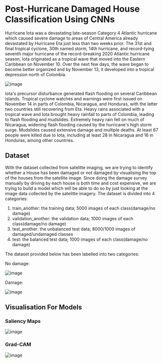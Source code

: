 # Post-Hurricane Damaged House Classification Using CNNs
Hurricane Iota was a devastating late-season Category 4 Atlantic hurricane which caused severe damage to areas of Central America already devastated by Hurricane Eta just less than two weeks prior. The 31st and final tropical cyclone, 30th named storm, 14th hurricane, and record-tying seventh major hurricane of the record-breaking 2020 Atlantic hurricane season, Iota originated as a tropical wave that moved into the Eastern Caribbean on November 10. Over the next few days, the wave began to become better organized and by November 13, it developed into a tropical depression north of Colombia. 


![image](https://user-images.githubusercontent.com/99063438/191453991-98f24ae8-3e3c-40e1-93a2-ab550ba68609.png)

Iota's precursor disturbance generated flash flooding on several Caribbean islands. Tropical cyclone watches and warnings were first issued on November 14 in parts of Colombia, Nicaragua, and Honduras, with the latter two countries still recovering from Eta. Heavy rains associated with a tropical wave and Iota brought heavy rainfall to parts of Colombia, leading to flash flooding and mudslides. Extremely heavy rain fell on much of Nicaragua, widening flash flooding caused by the hurricane's high storm surge. Mudslides caused extensive damage and multiple deaths. At least 67 people were killed due to Iota, including at least 28 in Nicaragua and 16 in Honduras, among other countries.


## Dataset
With the dataset collected from satelitte imaging, we are trying to identify whether a House has been damaged or not damaged by visualising the top of the houses from the satellite image. Since doing the damage survey manually by driving by each house is both time and cost expensive, we are trying to build a model which will be able to do so by just looking at the image data collected by the satelitte imagery.
The dataset is divided into 4 categories:

   1. train_another: the training data; 5000 images of each class(damage/no damage)
   2. validation_another: the validation data; 1000 images of each class(damage/no damage)
   3. test_another: the unbalanced test data; 8000/1000 images of damaged/undamaged classes
   4. test: the balanced test data; 1000 images of each class(damage/no damage)
 
The dataset provided below has been labelled into two categories:

  No damage:
  
  ![image](https://user-images.githubusercontent.com/99063438/191454527-caa4af07-37f2-4b52-ad31-29e02369a09c.png)
    
  Damage:
  
  ![image](https://user-images.githubusercontent.com/99063438/191454638-35ac990f-0133-48e5-b54b-f08f92d6752e.png)


## Visualisation For Models

### Saliency Maps

![image](https://user-images.githubusercontent.com/99063438/191455400-5e1db7db-4baa-4e40-adfe-a0b54819d7ba.png)

### Grad-CAM

![image](https://user-images.githubusercontent.com/99063438/191455477-ce7fb7f3-ae25-4d31-a088-ca3b15a25df0.png)
